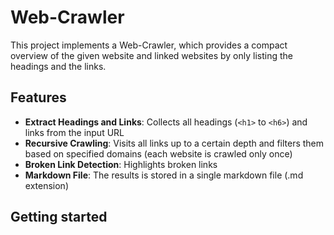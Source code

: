 # Web-Crawler

This project implements a Web-Crawler, which provides a compact overview of the given website and linked websites by only listing the headings and the links.

## Features
- **Extract Headings and Links**: Collects all headings (`<h1>` to `<h6>`) and links from the input URL
- **Recursive Crawling**: Visits all links up to a certain depth and filters them based on specified domains (each website is crawled only once)
- **Broken Link Detection**: Highlights broken links
- **Markdown File**: The results is stored in a single markdown file (.md extension)

## Getting started
